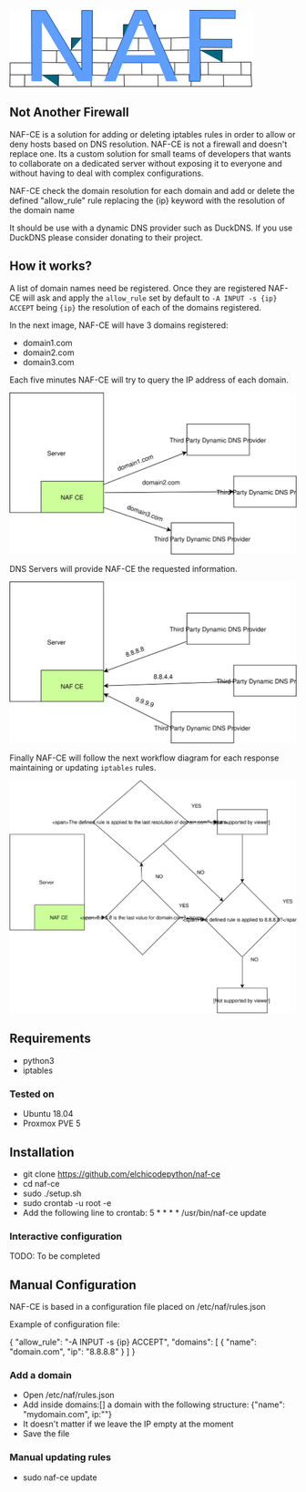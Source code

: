 ![NAF Logo](docs/NAF.png)

## Not Another Firewall

NAF-CE is a solution for adding or deleting iptables rules in order to allow or deny hosts based on DNS resolution.
NAF-CE is not a firewall and doesn't replace one. Its a custom solution for small teams of developers that wants to collaborate on a dedicated server without exposing it to everyone and without having to deal with complex configurations.

NAF-CE check the domain resolution for each domain and add or delete the defined "allow_rule" rule replacing the {ip} keyword with the resolution of the domain name

It should be use with a dynamic DNS provider such as DuckDNS. If you use DuckDNS please consider donating to their project.

## How it works?

A list of domain names need be registered. Once they are registered
NAF-CE will ask and apply the `allow_rule` set by default to `-A INPUT -s {ip} ACCEPT` being `{ip}` the resolution
of each of the domains registered.

In the next image, NAF-CE will have 3 domains registered:

- domain1.com
- domain2.com
- domain3.com

Each five minutes NAF-CE will try to query the IP address of each domain.

![Naf making DNS querys](docs/diagram_worflow_step_1.svg)

DNS Servers will provide NAF-CE the requested information.

![DNS querys answer](docs/diagram_worflow_step_2.svg)

Finally NAF-CE will follow the next workflow diagram for each response maintaining or updating `iptables` rules.

![NAF-CE Workflow](docs/diagram_worflow_step_3.svg)

## Requirements
- python3
- iptables

### Tested on
- Ubuntu 18.04
- Proxmox PVE 5

## Installation
* git clone https://github.com/elchicodepython/naf-ce
* cd naf-ce
* sudo ./setup.sh
* sudo crontab -u root -e 
* Add the following line to crontab: 5 * * * * /usr/bin/naf-ce update

### Interactive configuration

TODO: To be completed

## Manual Configuration

NAF-CE is based in a configuration file placed on /etc/naf/rules.json

Example of configuration file:

{
	"allow_rule": "-A INPUT -s {ip} ACCEPT",
	"domains": [
		{
		"name": "domain.com",
		"ip": "8.8.8.8"
		}
	]
}

### Add a domain

* Open /etc/naf/rules.json
* Add inside domains:[] a domain with the following structure: {"name": "mydomain.com", ip:""}
* It doesn't matter if we leave the IP empty at the moment
* Save the file

### Manual updating rules
* sudo naf-ce update




